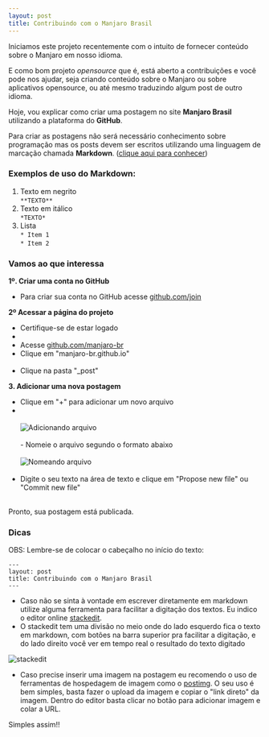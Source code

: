 ```yaml
---
layout: post
title: Contribuindo com o Manjaro Brasil
---
```


Iniciamos este projeto recentemente com o intuito de fornecer conteúdo sobre o Manjaro em nosso idioma.

E como bom projeto *opensource* que é, está aberto a contribuições e você pode nos ajudar, seja criando conteúdo sobre o Manjaro ou sobre aplicativos opensource, ou até mesmo traduzindo algum post de outro idioma.

Hoje, vou explicar como criar uma postagem no site **Manjaro Brasil** utilizando a plataforma do **GitHub**.

Para criar as postagens não será necessário conhecimento sobre programação mas os posts devem ser escritos utilizando uma linguagem de marcação chamada **Markdown**. ([clique aqui para conhecer](http://pt.wikipedia.org/wiki/Markdown))

### Exemplos de uso do Markdown:

1. Texto em negrito  
`**TEXTO**` 
2. Texto em itálico  
`*TEXTO*`
3. Lista  
`* Item 1`  
`* Item 2`


### Vamos ao que interessa

**1º. Criar uma conta no GitHub**  <br/>
* Para criar sua conta no GitHub acesse [github.com/join](https://github.com/join)  

**2º Acessar a página do projeto** <br/> 
    <ul>
    <li>Certifique-se de estar logado<li>  
    <li>Acesse [github.com/manjaro-br](https://github.com/manjaro-br)</li>
    <li>Clique em "manjaro-br.github.io"</li>  
    <li>Clique na pasta "_post"</li>
    </ul>

**3. Adicionar uma nova postagem**  <br/>
    <ul>
    <li> Clique em "+" para adicionar um novo arquivo<li>  <br/><br/>
    ![Adicionando arquivo](http://s29.postimg.org/qx9scpjp3/adde_file.png)
    <br/><br/>
    - Nomeie o arquivo segundo o formato abaixo  <br/><br/>
    ![Nomeando arquivo](http://s24.postimg.org/iv6qo6alx/add_file2.png)
    <br/><br/>
    <li>Digite o seu texto na área de texto e clique em "Propose new file" ou "Commit new file"</li>  
    </ul>

Pronto, sua postagem está publicada.

### Dicas

OBS: Lembre-se de colocar o cabeçalho no início do texto:
```
---
layout: post
title: Contribuindo com o Manjaro Brasil
--- 
```

* Caso não se sinta à vontade em escrever diretamente em markdown utilize alguma ferramenta para facilitar a digitação dos textos. Eu indico o editor online [stackedit](https://stackedit.io/). 
* O stackedit tem uma divisão no meio onde do lado esquerdo fica o texto em markdown, com botões na barra superior pra facilitar a digitação, e do lado direito você ver em tempo real o resultado do texto digitado

![stackedit](http://s15.postimg.org/5o47i24bf/stackedit.png)

* Caso precise inserir uma imagem na postagem eu recomendo o uso de ferramentas de hospedagem de imagem como o [postimg](http://postimg.org/). O seu uso é bem simples, basta fazer o upload da imagem e copiar o "link direto" da imagem. Dentro do editor basta clicar no botão para adicionar imagem e colar a URL.

Simples assim!!
